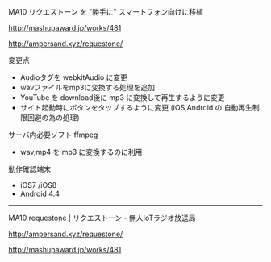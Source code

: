 MA10 リクエストーン を "勝手に" スマートフォン向けに移植

http://mashupaward.jp/works/481

http://ampersand.xyz/requestone/

変更点
- Audioタグを webkitAudio に変更
- wavファイルをmp3に変換する処理を追加
- YouTube を download後に mp3 に変換して再生するように変更
- サイト起動時にボタンをタップするように変更
  (iOS,Android の 自動再生制限回避の為の処理)

サーバ内必要ソフト
ffmpeg

- wav,mp4 を mp3 に変換するのに利用

動作確認端末
- iOS7 /iOS8
- Android 4.4

----
MA10 requestone | リクエストーン - 無人IoTラジオ放送局

http://ampersand.xyz/requestone/

http://mashupaward.jp/works/481


